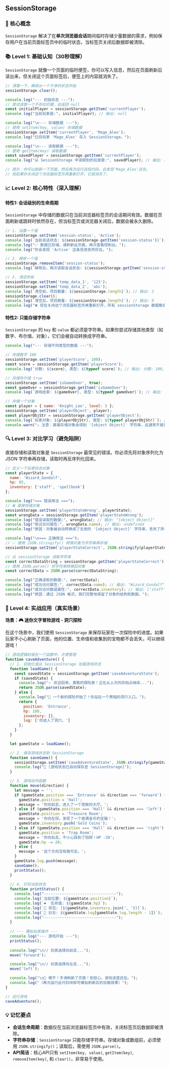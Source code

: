 ## SessionStorage

### 🎯 核心概念
`SessionStorage` 解决了在**单次浏览器会话**期间临时存储少量数据的需求，例如保存用户在当前页面标签页中的临时状态，当标签页关闭后数据即被清除。

### 📚 Level 1: 基础认知（30秒理解）
`SessionStorage` 就像一个页面的临时便签，你可以写入信息，然后在页面刷新后读出来，但关闭这个页面标签后，便签上的内容就消失了。

```javascript
// 清理一下，确保从一个干净的状态开始
sessionStorage.clear();

console.log("--- 初始状态 ---");
// 尝试读取一个不存在的键，会返回 null
const initialPlayer = sessionStorage.getItem('currentPlayer');
console.log("当前玩家是:", initialPlayer); // 输出: null

console.log("\n--- 存储数据 ---");
// 使用 setItem(key, value) 存储数据
sessionStorage.setItem('currentPlayer', 'Mage_Alex');
console.log("已将玩家 'Mage_Alex' 存入 SessionStorage。");

console.log("\n--- 读取数据 ---");
// 使用 getItem(key) 读取数据
const savedPlayer = sessionStorage.getItem('currentPlayer');
console.log("从 SessionStorage 中读取到的玩家是:", savedPlayer); // 输出: Mage_Alex

// 提示：你可以刷新一下页面，然后再次运行这段代码，会发现'Mage_Alex'还在。
// 但如果你关闭这个浏览器标签页再重新打开，它就消失了。
```

### 📈 Level 2: 核心特性（深入理解）

#### 特性1: 会话级别的生命周期
`SessionStorage` 中存储的数据只在当前浏览器标签页的会话期间有效。数据在页面刷新或跳转时依然存在，但当标签页或浏览器关闭后，数据会被永久删除。

```javascript
// 1. 设置一个值
sessionStorage.setItem('session-status', 'Active');
console.log(`当前会话状态: ${sessionStorage.getItem('session-status')}`);
console.log("✅ 数据已存储。请刷新此页面，再次查看控制台。");
console.log("你会发现 'Active' 这条信息依然存在。");

// 2. 移除一个值
sessionStorage.removeItem('session-status');
console.log(`移除后，再次读取会话状态: ${sessionStorage.getItem('session-status')}`); // 输出: null

// 3. 清空所有
sessionStorage.setItem('temp_data_1', '123');
sessionStorage.setItem('temp_data_2', 'abc');
console.log(`清空前，项目数量: ${sessionStorage.length}`); // 输出: 2
sessionStorage.clear();
console.log(`清空后，项目数量: ${sessionStorage.length}`); // 输出: 0
console.log("❌ 现在关闭这个浏览器标签页再重新打开，所有 sessionStorage 数据都会消失。");
```

#### 特性2: 只能存储字符串
`SessionStorage` 的 `key` 和 `value` 都必须是字符串。如果你尝试存储其他类型（如数字、布尔值、对象），它们会被自动转换成字符串。

```javascript
console.log("--- 存储不同类型的数据 ---");

// 存储数字 100
sessionStorage.setItem('playerScore', 100);
const score = sessionStorage.getItem('playerScore');
console.log(`分数: ${score}, 类型: ${typeof score}`); // 输出: 分数: 100, 类型: string

// 存储布尔值 true
sessionStorage.setItem('isGameOver', true);
const gameOver = sessionStorage.getItem('isGameOver');
console.log(`游戏结束: ${gameOver}, 类型: ${typeof gameOver}`); // 输出: 游戏结束: true, 类型: string

// 存储一个对象
const player = { name: 'Knight_Leo', level: 5 };
sessionStorage.setItem('playerObject', player);
const playerObjStr = sessionStorage.getItem('playerObject');
console.log(`玩家对象: ${playerObjStr}, 类型: ${typeof playerObjStr}`); // 输出: 玩家对象: [object Object], 类型: string
console.warn("⚠️ 注意：直接存储对象会得到 '[object Object]' 字符串，这通常不是我们想要的！");
```

### 🔍 Level 3: 对比学习（避免陷阱）
直接存储和读取对象是 `SessionStorage` 最常见的错误。你必须先将对象序列化为 JSON 字符串再存储，读取时再反序列化回来。

```javascript
// 定义一个玩家状态对象
const playerState = {
  name: 'Wizard_Gandalf',
  hp: 85,
  inventory: ['staff', 'spellbook']
};

console.log("=== 错误用法 ===");
// ❌ 直接存储对象
sessionStorage.setItem('playerStateWrong', playerState);
const wrongData = sessionStorage.getItem('playerStateWrong');
console.log("错误读取的数据:", wrongData); // 输出: "[object Object]"
console.log("尝试访问属性:", wrongData.name); // 输出: undefined
console.log("原因：对象被自动转换成了无用的 '[object Object]' 字符串，丢失了所有内部信息。");

console.log("\n=== 正确用法 ===");
// ✅ 使用 JSON.stringify() 转换对象为字符串再存储
sessionStorage.setItem('playerStateCorrect', JSON.stringify(playerState));

// 从 sessionStorage 读取字符串
const correctDataString = sessionStorage.getItem('playerStateCorrect');
// 使用 JSON.parse() 将字符串转换回对象
const correctData = JSON.parse(correctDataString);

console.log("正确读取的数据:", correctData);
console.log("成功访问属性:", correctData.name); // 输出: "Wizard_Gandalf"
console.log("成功访问数组属性:", correctData.inventory); // 输出: ['staff', 'spellbook']
console.log("原因：通过 JSON 格式，我们完整地保留了对象的结构和数据。");
```

### 🚀 Level 4: 实战应用（真实场景）
**场景：🎮 迷你文字冒险游戏 - 洞穴探险**

在这个场景中，我们使用 `SessionStorage` 来保存玩家在一次探险中的进度。如果玩家不小心刷新了页面，他的位置、生命值和收集到的宝物都不会丢失，可以继续游戏！

```javascript
// 游戏逻辑封装在一个函数中，方便管理
function caveAdventure() {
  // 1. 初始化或从 SessionStorage 加载游戏状态
  function loadGame() {
    const savedState = sessionStorage.getItem('caveAdventureState');
    if (savedState) {
      console.log("✨ 欢迎回来，勇敢的探险家！正在从上次的存档点继续...");
      return JSON.parse(savedState);
    } else {
      console.log("🌟 一个新的探险开始了！你站在一个黑暗的洞穴入口。");
      return {
        position: 'Entrance',
        hp: 100,
        inventory: [],
        log: ['你进入了洞穴。']
      };
    }
  }

  let gameState = loadGame();

  // 2. 保存游戏状态到 SessionStorage
  function saveGame() {
    sessionStorage.setItem('caveAdventureState', JSON.stringify(gameState));
    console.log("💾 [游戏状态已自动保存至 SessionStorage]");
  }

  // 3. 游戏动作函数
  function move(direction) {
    let message = '';
    if (gameState.position === 'Entrance' && direction === 'forward') {
      gameState.position = 'Hall';
      message = '你向前走，进入了一个宽敞的大厅。';
    } else if (gameState.position === 'Hall' && direction === 'left') {
      gameState.position = 'Treasure Room';
      message = '你向左拐，发现了一个装满金币的宝箱！';
      gameState.inventory.push('Gold Coins');
    } else if (gameState.position === 'Hall' && direction === 'right') {
      gameState.position = 'Trap Room';
      message = '你向右走，不小心踩到了陷阱！HP -20';
      gameState.hp -= 20;
    } else {
      message = '这个方向没有路可走。';
    }
    gameState.log.push(message);
    saveGame();
    printStatus();
  }
  
  // 4. 打印当前状态
  function printStatus() {
    console.log("--------------------------------");
    console.log(`当前位置: ${gameState.position}`);
    console.log(`❤️  生命值: ${gameState.hp}`);
    console.log(`🎒 背包: [${gameState.inventory.join(', ')}]`);
    console.log(`📜 日志: ${gameState.log[gameState.log.length - 1]}`); // 只显示最新日志
    console.log("--------------------------------");
  }
  
  // --- 模拟玩家操作 ---
  console.log("--- 游戏开始 ---");
  printStatus();
  
  console.log("\n// 玩家选择向前走...");
  move('forward');

  console.log("\n// 玩家选择向左走...");
  move('left');

  console.log("\n🚨 噢不！手滑刷新了页面！别担心，游戏进度还在。");
  console.log("（再次运行此代码块即可模拟刷新后的加载效果）");
}

// 运行游戏
caveAdventure();
```

### 💡 记忆要点
- **会话生命周期**：数据仅在当前浏览器标签页中有效，关闭标签页后数据即被清除。
- **字符串存储**：`SessionStorage` 只能存储字符串。存储对象或数组前，必须使用 `JSON.stringify()`；读取后，需使用 `JSON.parse()`。
- **API简洁**：核心API只有 `setItem(key, value)`, `getItem(key)`, `removeItem(key)`, 和 `clear()`，非常易于使用。

<!--
metadata:
  syntax: []
  pattern: [data-persistence]
  api: [sessionStorage, JSON.stringify, JSON.parse]
  concept: [web-storage, session]
  difficulty: basic
  dependencies: []
  related: [js-sec-8-2-2]
-->